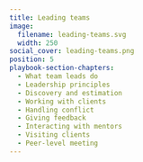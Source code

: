```yaml
---
title: Leading teams
image:
  filename: leading-teams.svg
  width: 250
social_cover: leading-teams.png
position: 5
playbook-section-chapters:
  - What team leads do
  - Leadership principles
  - Discovery and estimation
  - Working with clients
  - Handling conflict
  - Giving feedback
  - Interacting with mentors
  - Visiting clients
  - Peer-level meeting
---
```

